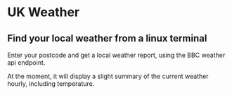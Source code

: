 # UK Weather
## Find your local weather from a linux terminal

Enter your postcode and get a local weather report, using the BBC weather api endpoint.

At the moment, it will display a slight summary of the current weather hourly, including temperature.
